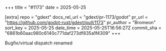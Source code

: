 +++
title = "#1173"
date = 2025-05-25

[extra]
repo = "gdext"
docs_rel_url = "gdext/pr-1173/godot"
pr_url = "https://github.com/godot-rust/gdext/pull/1173"
pr_author = "Bromeon"
sort_key = 2025-05-25
date_time = 2025-05-25T16:56:27Z
commit_sha = "6861b60aac980c6140c771daf273df835a1f4309"
+++

Bugfix/virtual dispatch renamed
